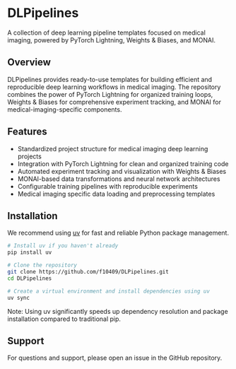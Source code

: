 # DLPipelines

A collection of deep learning pipeline templates focused on medical imaging, powered by PyTorch Lightning, Weights & Biases, and MONAI.

## Overview

DLPipelines provides ready-to-use templates for building efficient and reproducible deep learning workflows in medical imaging. The repository combines the power of PyTorch Lightning for organized training loops, Weights & Biases for comprehensive experiment tracking, and MONAI for medical-imaging-specific components.

## Features

- Standardized project structure for medical imaging deep learning projects
- Integration with PyTorch Lightning for clean and organized training code
- Automated experiment tracking and visualization with Weights & Biases
- MONAI-based data transformations and neural network architectures
- Configurable training pipelines with reproducible experiments
- Medical imaging specific data loading and preprocessing templates

## Installation

We recommend using [uv](https://github.com/astral-sh/uv) for fast and reliable Python package management.

```bash
# Install uv if you haven't already
pip install uv

# Clone the repository
git clone https://github.com/f10409/DLPipelines.git
cd DLPipelines

# Create a virtual environment and install dependencies using uv
uv sync
```

Note: Using uv significantly speeds up dependency resolution and package installation compared to traditional pip.

## Support

For questions and support, please open an issue in the GitHub repository.
